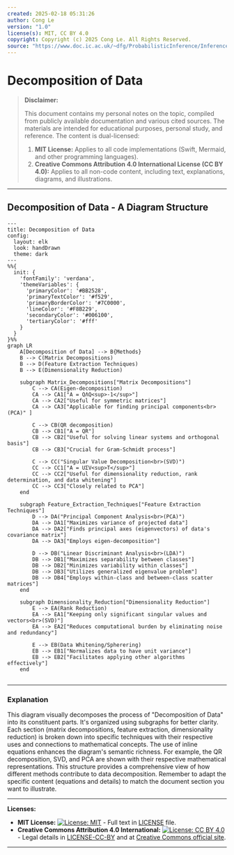 ```yaml
---
created: 2025-02-18 05:31:26
author: Cong Le
version: "1.0"
license(s): MIT, CC BY 4.0
copyright: Copyright (c) 2025 Cong Le. All Rights Reserved.
source: "https://www.doc.ic.ac.uk/~dfg/ProbabilisticInference/InferenceAndMachineLearningNotes.pdf"
---
```




# Decomposition of Data
> **Disclaimer:**
>
> This document contains my personal notes on the topic,
> compiled from publicly available documentation and various cited sources.
> The materials are intended for educational purposes, personal study, and reference.
> The content is dual-licensed:
> 1. **MIT License:** Applies to all code implementations (Swift, Mermaid, and other programming languages).
> 2. **Creative Commons Attribution 4.0 International License (CC BY 4.0):** Applies to all non-code content, including text, explanations, diagrams, and illustrations.
---


## Decomposition of Data - A Diagram Structure


```mermaid
---
title: Decomposition of Data
config:
  layout: elk
  look: handDrawn
  theme: dark
---
%%{
  init: {
    'fontFamily': 'verdana',
    'themeVariables': {
      'primaryColor': '#BB2528',
      'primaryTextColor': '#f529',
      'primaryBorderColor': '#7C0000',
      'lineColor': '#F8B229',
      'secondaryColor': '#006100',
      'tertiaryColor': '#fff'
    }
  }
}%%
graph LR
    A[Decomposition of Data] --> B{Methods}
    B --> C(Matrix Decompositions)
    B --> D(Feature Extraction Techniques)
    B --> E(Dimensionality Reduction)
    
    subgraph Matrix_Decompositions["Matrix Decompositions"]
        C --> CA(Eigen-decomposition)
        CA --> CA1["A = QΛQ<sup>-1</sup>"]
        CA --> CA2["Useful for symmetric matrices"]
        CA --> CA3["Applicable for finding principal components<br>(PCA)" ]
    
        C --> CB(QR decomposition)
        CB --> CB1["A = QR"]
        CB --> CB2["Useful for solving linear systems and orthogonal basis"]
        CB --> CB3["Crucial for Gram-Schmidt process"]
    
        C --> CC("Singular Value Decomposition<br>(SVD)")
        CC --> CC1["A = UΣV<sup>T</sup>"]
        CC --> CC2["Useful for dimensionality reduction, rank determination, and data whitening"]
        CC --> CC3["Closely related to PCA"]
    end
    
    subgraph Feature_Extraction_Techniques["Feature Extraction Techniques"]
        D --> DA("Principal Component Analysis<br>(PCA)")
        DA --> DA1["Maximizes variance of projected data"]
        DA --> DA2["Finds principal axes (eigenvectors) of data's covariance matrix"]
        DA --> DA3["Employs eigen-decomposition"]
    
        D --> DB("Linear Discriminant Analysis<br>(LDA)")
        DB --> DB1["Maximizes separability between classes"]
        DB --> DB2["Minimizes variability within classes"]
        DB --> DB3["Utilizes generalized eigenvalue problem"]
        DB --> DB4["Employs within-class and between-class scatter matrices"]
    end
    
    subgraph Dimensionality_Reduction["Dimensionality Reduction"]
        E --> EA(Rank Reduction)
        EA --> EA1["Keeping only significant singular values and vectors<br>(SVD)"]
        EA --> EA2["Reduces computational burden by eliminating noise and redundancy"]
    
        E --> EB(Data Whitening/Spherering)
        EB --> EB1["Normalizes data to have unit variance"]
        EB --> EB2["Facilitates applying other algorithms effectively"]
    end
    
```

----


### Explanation

This diagram visually decomposes the process of "Decomposition of Data" into its constituent parts.  It's organized using subgraphs for better clarity.  Each section (matrix decompositions, feature extraction, dimensionality reduction) is broken down into specific techniques with their respective uses and connections to mathematical concepts.  The use of inline equations enhances the diagram's semantic richness.  For example, the QR decomposition, SVD, and PCA are shown with their respective mathematical representations.  This structure provides a comprehensive view of how different methods contribute to data decomposition. Remember to adapt the specific content (equations and details) to match the document section you want to illustrate.




---
**Licenses:**

- **MIT License:**  [![License: MIT](https://img.shields.io/badge/License-MIT-yellow.svg)](LICENSE) - Full text in [LICENSE](LICENSE) file.
- **Creative Commons Attribution 4.0 International:** [![License: CC BY 4.0](https://licensebuttons.net/l/by/4.0/88x31.png)](LICENSE-CC-BY) - Legal details in [LICENSE-CC-BY](LICENSE-CC-BY) and at [Creative Commons official site](http://creativecommons.org/licenses/by/4.0/).

---